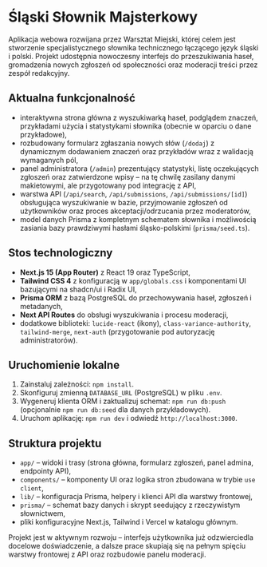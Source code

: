 # Śląski Słownik Majsterkowy

Aplikacja webowa rozwijana przez Warsztat Miejski, której celem jest stworzenie specjalistycznego słownika technicznego łączącego język śląski i polski. Projekt udostępnia nowoczesny interfejs do przeszukiwania haseł, gromadzenia nowych zgłoszeń od społeczności oraz moderacji treści przez zespół redakcyjny.

## Aktualna funkcjonalność
- interaktywna strona główna z wyszukiwarką haseł, podglądem znaczeń, przykładami użycia i statystykami słownika (obecnie w oparciu o dane przykładowe),
- rozbudowany formularz zgłaszania nowych słów (`/dodaj`) z dynamicznym dodawaniem znaczeń oraz przykładów wraz z walidacją wymaganych pól,
- panel administratora (`/admin`) prezentujący statystyki, listę oczekujących zgłoszeń oraz zatwierdzone wpisy – na tę chwilę zasilany danymi makietowymi, ale przygotowany pod integrację z API,
- warstwa API (`/api/search`, `/api/submissions`, `/api/submissions/[id]`) obsługująca wyszukiwanie w bazie, przyjmowanie zgłoszeń od użytkowników oraz proces akceptacji/odrzucania przez moderatorów,
- model danych Prisma z kompletnym schematem słownika i możliwością zasiania bazy prawdziwymi hasłami śląsko-polskimi (`prisma/seed.ts`).

## Stos technologiczny
- **Next.js 15 (App Router)** z React 19 oraz TypeScript,
- **Tailwind CSS 4** z konfiguracją w `app/globals.css` i komponentami UI bazującymi na shadcn/ui i Radix UI,
- **Prisma ORM** z bazą PostgreSQL do przechowywania haseł, zgłoszeń i metadanych,
- **Next API Routes** do obsługi wyszukiwania i procesu moderacji,
- dodatkowe biblioteki: `lucide-react` (ikony), `class-variance-authority`, `tailwind-merge`, `next-auth` (przygotowanie pod autoryzację administratorów).

## Uruchomienie lokalne
1. Zainstaluj zależności: `npm install`.
2. Skonfiguruj zmienną `DATABASE_URL` (PostgreSQL) w pliku `.env`.
3. Wygeneruj klienta ORM i zaktualizuj schemat: `npm run db:push` (opcjonalnie `npm run db:seed` dla danych przykładowych).
4. Uruchom aplikację: `npm run dev` i odwiedź `http://localhost:3000`.

## Struktura projektu
- `app/` – widoki i trasy (strona główna, formularz zgłoszeń, panel admina, endpointy API),
- `components/` – komponenty UI oraz logika stron zbudowana w trybie `use client`,
- `lib/` – konfiguracja Prisma, helpery i klienci API dla warstwy frontowej,
- `prisma/` – schemat bazy danych i skrypt seedujący z rzeczywistym słownictwem,
- pliki konfiguracyjne Next.js, Tailwind i Vercel w katalogu głównym.

Projekt jest w aktywnym rozwoju – interfejs użytkownika już odzwierciedla docelowe doświadczenie, a dalsze prace skupiają się na pełnym spięciu warstwy frontowej z API oraz rozbudowie panelu moderacji.

